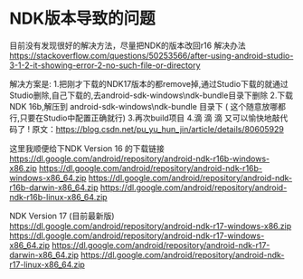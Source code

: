 # NDK版本导致的问题
目前没有发现很好的解决方法，尽量把NDK的版本改回r16
解决办法 https://stackoverflow.com/questions/50253566/after-using-android-studio-3-1-2-it-showing-error-2-no-such-file-or-directory

解决方案是: 
1.把刚才下载的NDK17版本的都remove掉,通过Studio下载的就通过Studio删除,自己下载的,去android-sdk-windows\ndk-bundle目录下删除 
2.下载NDK 16b,解压到 android-sdk-windows\ndk-bundle 目录下 ( 这个随意放哪都行,只要在Studio中配置正确就行) 
3.再次build项目 
4.滴 滴 滴 又可以愉快地敲代码了 ! 
原文：https://blog.csdn.net/pu_yu_hun_jin/article/details/80605929 

这里我顺便给下NDK Version 16 的下载链接 
https://dl.google.com/android/repository/android-ndk-r16b-windows-x86.zip 
https://dl.google.com/android/repository/android-ndk-r16b-windows-x86_64.zip 
https://dl.google.com/android/repository/android-ndk-r16b-darwin-x86_64.zip 
https://dl.google.com/android/repository/android-ndk-r16b-linux-x86_64.zip

NDK Version 17 (目前最新版) 
https://dl.google.com/android/repository/android-ndk-r17-windows-x86.zip 
https://dl.google.com/android/repository/android-ndk-r17-windows-x86_64.zip 
https://dl.google.com/android/repository/android-ndk-r17-darwin-x86_64.zip 
https://dl.google.com/android/repository/android-ndk-r17-linux-x86_64.zip
